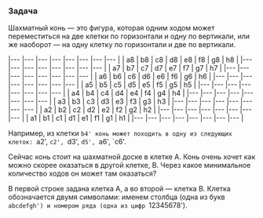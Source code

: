 ### Задача

Шахматный конь &mdash; это фигура, которая одним ходом может
переместиться на две клетки по горизонтали и одну по вертикали,
или же наоборот &mdash; на одну клетку по горизонтали и две по вертикали.

|--- |--- |--- |--- |--- |--- |--- |--- |
| a8 | b8 | c8 | d8 | e8 | f8 | g8 | h8 |
|--- |--- |--- |--- |--- |--- |--- |--- |
| a7 | b7 | c7 | d7 | e7 | f7 | g7 | h7 |
|--- |--- |--- |--- |--- |--- |--- |--- |
| a6 | b6 | c6 | d6 | e6 | f6 | g6 | h6 |
|--- |--- |--- |--- |--- |--- |--- |--- |
| a5 | b5 | c5 | d5 | e5 | f5 | g5 | h5 |
|--- |--- |--- |--- |--- |--- |--- |--- |
| a4 | b4 | c4 | d4 | e4 | f4 | g4 | h4 |
|--- |--- |--- |--- |--- |--- |--- |--- |
| a3 | b3 | c3 | d3 | e3 | f3 | g3 | h3 |
|--- |--- |--- |--- |--- |--- |--- |--- |
| a2 | b2 | c2 | d2 | e2 | f2 | g2 | h2 |
|--- |--- |--- |--- |--- |--- |--- |--- |
| a1 | b1 | c1 | d1 | e1 | f1 | g1 | h1 |
|--- |--- |--- |--- |--- |--- |--- |--- |

Например, из клетки `b4' конь может походить
в одну из следующих клеток:
`a2', `c2', `d3',
`d5', `a6', `c6'.

Сейчас конь стоит на шахматной доске в клетке A.
Конь очень хочет как можно скорее оказаться в другой клетке, B.
Через какое минимальное количество ходов он может там оказаться?

В первой строке задана клетка A, а во второй &mdash; клетка B.
Клетка обозначается двумя символами:
именем столбца (одна из букв `abcdefgh')
и номером ряда (одна из цифр `12345678').
